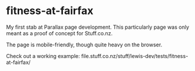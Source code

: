 fitness-at-fairfax
==================

My first stab at Parallax page development. This particularly page was only meant as a proof of concept for Stuff.co.nz.

The page is mobile-friendly, though quite heavy on the browser.

Check out a working example: file.stuff.co.nz/stuff/lewis-dev/tests/fitness-at-fairfax/
